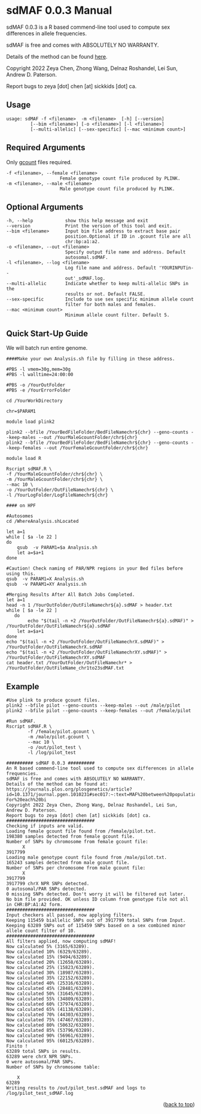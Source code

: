 # sdMAF 0.0.3 Manual

sdMAF 0.0.3 is a R based commend-line tool used to compute sex differences in allele frequencies. 

sdMAF is free and comes with ABSOLUTELY NO WARRANTY. 

Details of the method can be found [here](https://journals.plos.org/plosgenetics/article?id=10.1371/journal.pgen.1010231#sec017:~:text=MAF%20between%20populations.-,1.1.%20sdMAF%20test.,-For%20each%20bi). 

Copyright 2022 Zeya Chen, Zhong Wang, Delnaz Roshandel, Lei Sun, Andrew D. Paterson. 

Report bugs to zeya [dot] chen [at] sickkids [dot] ca.

<!-- Improved compatibility of back to top link: See: https://github.com/othneildrew/Best-README-Template/pull/73 -->
<a name="readme-top"></a>
<!--
*** Thanks for checking out the Best-README-Template. If you have a suggestion
*** that would make this better, please fork the repo and create a pull request
*** or simply open an issue with the tag "enhancement".
*** Don't forget to give the project a star!
*** Thanks again! Now go create something AMAZING! :D
-->



<!-- USAGE EXAMPLES -->
## Usage

    usage: sdMAF -f <filename>  -m <filename>  [-h] [--version]
             [--bim <filename>] [-o <filename>] [-l <filename>]
             [--multi-allelic] [--sex-specific] [--mac <minimum count>]

## Required Arguments 
Only [gcount](https://www.cog-genomics.org/plink/2.0/formats#gcount:~:text=FST%20estimate-,.gcount,-(genotype%20count%20report)) files required.

    -f <filename>, --female <filename>
                        Female genotype count file produced by PLINK.
    -m <filename>, --male <filename>
                        Male genotype count file produced by PLINK.
## Optional Arguments
    
    -h, --help            show this help message and exit
    --version             Print the version of this tool and exit.
    --bim <filename>      Input bim file address to extract base pair
                          position.Optional if ID in .gcount file are all
                          chr:bp:a1:a2.
    -o <filename>, --out <filename>
                          Specify output file name and address. Default
                          autosomal.sdMAF.
    -l <filename>, --log <filename>
                          Log file name and address. Default 'YOURINPUTin--
                          out'_sdMAF.log.
    --multi-allelic       Indicate whether to keep multi-allelic SNPs in the
                          results or not. Default FALSE.
    --sex-specific        Include to use sex specific minimum allele count
                          filter for both males and females.
    --mac <minimum count>
                          Minimum allele count filter. Default 5.

## Quick Start-Up Guide

We will batch run entire genome.
    
    ####Make your own Analysis.sh file by filling in these address.

    #PBS -l vmem=30g,mem=30g
    #PBS -l walltime=24:00:00

    #PBS -o /YourOutFolder
    #PBS -e /YourErrorFolder

    cd /YourWorkDirectory

    chr=$PARAM1
    
    module load plink2
    
    plink2 --bfile /YourBedFileFolder/BedFileNamechr${chr} --geno-counts --keep-males --out /YourMaleGcountFolder/chr${chr}
    plink2 --bfile /YourBedFileFolder/BedFileNamechr${chr} --geno-counts --keep-females --out /YourFemaleGcountFolder/chr${chr}

    module load R

    Rscript sdMAF.R \
    -f /YourMaleGcountFolder/chr${chr} \
    -m /YourMaleGcountFolder/chr${chr} \
    --mac 10 \
    -o /YourOutFolder/OutFileNamechr${chr} \
    -l /YourLogFolder/LogFileNamechr${chr}
    
    #### on HPF

    #Autosomes
    cd /WhereAnalysis.shLocated
    
    let a=1
    while [ $a -le 22 ]
    do
        qsub  -v PARAM1=$a Analysis.sh             
        let a=$a+1
    done
    
    #Caution! Check naming of PAR/NPR regions in your Bed files before using this.
    qsub  -v PARAM1=X Analysis.sh
    qsub  -v PARAM1=XY Analysis.sh

    #Merging Results After All Batch Jobs Completed.
    let a=1
    head -n 1 /YourOutFolder/OutFileNamechr${a}.sdMAF > header.txt
    while [ $a -le 22 ]
       do
            echo "$(tail -n +2 /YourOutFolder/OutFileNamechr${a}.sdMAF)" > /YourOutFolder/OutFileNamechr${a}.sdMAF      
        let a=$a+1
    done
    echo "$(tail -n +2 /YourOutFolder/OutFileNamechrX.sdMAF)" > /YourOutFolder/OutFileNamechrX.sdMAF
    echo "$(tail -n +2 /YourOutFolder/OutFileNamechrXY.sdMAF)" > /YourOutFolder/OutFileNamechrXY.sdMAF
    cat header.txt /YourOutFolder/OutFileNamechr* > /YourOutFolder/OutFileName_chr1to23sdMAF.txt
    
    
## Example 

    #Use plink to produce gcount files.
    plink2 --bfile pilot --geno-counts --keep-males --out /male/pilot
    plink2 --bfile pilot --geno-counts --keep-females --out /female/pilot
    
    #Run sdMAF.
    Rscript sdMAF.R \
            -f /female/pilot.gcount \
            -m /male/pilot.gcount \
            --mac 10 \
            -o /out/pilot_test \
            -l /log/pilot_test
            
    ########## sdMAF 0.0.3 ########## 
    An R based commend-line tool used to compute sex differences in allele frequencies.
    sdMAF is free and comes with ABSOLUTELY NO WARRANTY.
    Details of the method can be found at: 
    https://journals.plos.org/plosgenetics/article?id=10.1371/journal.pgen.1010231#sec017:~:text=MAF%20between%20populations.-,1.1.%20sdMAF%20test.,-For%20each%20bi  
    Copyright 2022 Zeya Chen, Zhong Wang, Delnaz Roshandel, Lei Sun, Andrew D. Paterson. 
    Report bugs to zeya [dot] chen [at] sickkids [dot] ca.
    #################################
    Checking if inputs are valid.
    Loading female gcount file found from /female/pilot.txt.
    198380 samples detected from female gcount file.
    Number of SNPs by chromosome from female gcount file:
          X 
    3917799 
    Loading male genotype count file found from /male/pilot.txt.
    165243 samples detected from male gcount file.
    Number of SNPs per chromosome from male gcount file:
          X 
    3917799 
    3917799 chrX NPR SNPs detected.
    0 autosomal/PAR SNPs detected.
    0 missing SNPs detected. Don't worry it will be filtered out later.
    No bim file provided. OK unless ID column from genotype file not all in CHR:BP:A1:A2 form.
    ################################# 
    Input checkers all passed, now applying filters.
    Keeping 115459 biallelic SNPs out of 3917799 total SNPs from Input.
    Keeping 63289 SNPs out of 115459 SNPs based on a sex combined minor allele count filter of 10.
    ################################# 
    All filters applied, now computing sdMAF!
    Now calculated 5% (3165/63289).
    Now calculated 10% (6329/63289).
    Now calculated 15% (9494/63289).
    Now calculated 20% (12658/63289).
    Now calculated 25% (15823/63289).
    Now calculated 30% (18987/63289).
    Now calculated 35% (22152/63289).
    Now calculated 40% (25316/63289).
    Now calculated 45% (28481/63289).
    Now calculated 50% (31645/63289).
    Now calculated 55% (34809/63289).
    Now calculated 60% (37974/63289).
    Now calculated 65% (41138/63289).
    Now calculated 70% (44303/63289).
    Now calculated 75% (47467/63289).
    Now calculated 80% (50632/63289).
    Now calculated 85% (53796/63289).
    Now calculated 90% (56961/63289).
    Now calculated 95% (60125/63289).
    Finito !
    63289 total SNPs in results.
    63289 were chrX NPR SNPs.
    0 were autosomal/PAR SNPs.
    Number of SNPs by chromosome table:

        X 
    63289 
    Writing results to /out/pilot_test.sdMAF and logs to /log/pilot_test_sdMAF.log

    
    

<p align="right">(<a href="#readme-top">back to top</a>)</p>




<!-- MARKDOWN LINKS & IMAGES -->
<!-- https://www.markdownguide.org/basic-syntax/#reference-style-links -->
[contributors-shield]: https://img.shields.io/github/contributors/othneildrew/Best-README-Template.svg?style=for-the-badge
[contributors-url]: https://github.com/othneildrew/Best-README-Template/graphs/contributors
[forks-shield]: https://img.shields.io/github/forks/othneildrew/Best-README-Template.svg?style=for-the-badge
[forks-url]: https://github.com/othneildrew/Best-README-Template/network/members
[stars-shield]: https://img.shields.io/github/stars/othneildrew/Best-README-Template.svg?style=for-the-badge
[stars-url]: https://github.com/othneildrew/Best-README-Template/stargazers
[issues-shield]: https://img.shields.io/github/issues/othneildrew/Best-README-Template.svg?style=for-the-badge
[issues-url]: https://github.com/othneildrew/Best-README-Template/issues
[license-shield]: https://img.shields.io/github/license/othneildrew/Best-README-Template.svg?style=for-the-badge
[license-url]: https://github.com/othneildrew/Best-README-Template/blob/master/LICENSE.txt
[linkedin-shield]: https://img.shields.io/badge/-LinkedIn-black.svg?style=for-the-badge&logo=linkedin&colorB=555
[linkedin-url]: https://linkedin.com/in/othneildrew
[product-screenshot]: images/screenshot.png
[Next.js]: https://img.shields.io/badge/next.js-000000?style=for-the-badge&logo=nextdotjs&logoColor=white
[Next-url]: https://nextjs.org/
[React.js]: https://img.shields.io/badge/React-20232A?style=for-the-badge&logo=react&logoColor=61DAFB
[React-url]: https://reactjs.org/
[Vue.js]: https://img.shields.io/badge/Vue.js-35495E?style=for-the-badge&logo=vuedotjs&logoColor=4FC08D
[Vue-url]: https://vuejs.org/
[Angular.io]: https://img.shields.io/badge/Angular-DD0031?style=for-the-badge&logo=angular&logoColor=white
[Angular-url]: https://angular.io/
[Svelte.dev]: https://img.shields.io/badge/Svelte-4A4A55?style=for-the-badge&logo=svelte&logoColor=FF3E00
[Svelte-url]: https://svelte.dev/
[Laravel.com]: https://img.shields.io/badge/Laravel-FF2D20?style=for-the-badge&logo=laravel&logoColor=white
[Laravel-url]: https://laravel.com
[Bootstrap.com]: https://img.shields.io/badge/Bootstrap-563D7C?style=for-the-badge&logo=bootstrap&logoColor=white
[Bootstrap-url]: https://getbootstrap.com
[JQuery.com]: https://img.shields.io/badge/jQuery-0769AD?style=for-the-badge&logo=jquery&logoColor=white
[JQuery-url]: https://jquery.com 
